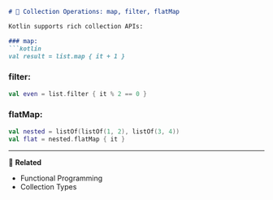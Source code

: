 ```markdown
# 🔁 Collection Operations: map, filter, flatMap

Kotlin supports rich collection APIs:

### map:
```kotlin
val result = list.map { it + 1 }
```

### filter:
```kotlin
val even = list.filter { it % 2 == 0 }
```

### flatMap:
```kotlin
val nested = listOf(listOf(1, 2), listOf(3, 4))
val flat = nested.flatMap { it }
```

---

🔗 **Related**
- Functional Programming
- Collection Types
```
